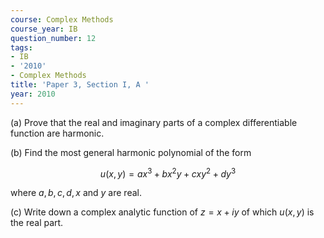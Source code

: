 ```yaml
---
course: Complex Methods
course_year: IB
question_number: 12
tags:
- IB
- '2010'
- Complex Methods
title: 'Paper 3, Section I, A '
year: 2010
---
```




(a) Prove that the real and imaginary parts of a complex differentiable function are harmonic.

(b) Find the most general harmonic polynomial of the form

$$u(x, y)=a x^{3}+b x^{2} y+c x y^{2}+d y^{3}$$

where $a, b, c, d, x$ and $y$ are real.

(c) Write down a complex analytic function of $z=x+i y$ of which $u(x, y)$ is the real part.